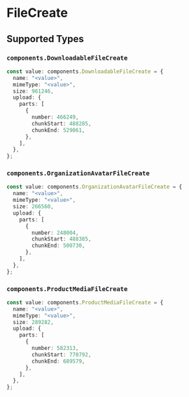 # FileCreate


## Supported Types

### `components.DownloadableFileCreate`

```typescript
const value: components.DownloadableFileCreate = {
  name: "<value>",
  mimeType: "<value>",
  size: 961246,
  upload: {
    parts: [
      {
        number: 466249,
        chunkStart: 488285,
        chunkEnd: 529061,
      },
    ],
  },
};
```

### `components.OrganizationAvatarFileCreate`

```typescript
const value: components.OrganizationAvatarFileCreate = {
  name: "<value>",
  mimeType: "<value>",
  size: 266560,
  upload: {
    parts: [
      {
        number: 248004,
        chunkStart: 488385,
        chunkEnd: 500730,
      },
    ],
  },
};
```

### `components.ProductMediaFileCreate`

```typescript
const value: components.ProductMediaFileCreate = {
  name: "<value>",
  mimeType: "<value>",
  size: 289282,
  upload: {
    parts: [
      {
        number: 582313,
        chunkStart: 770792,
        chunkEnd: 689579,
      },
    ],
  },
};
```


